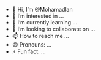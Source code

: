 - 👋 Hi, I’m @Mohamadlan
- 👀 I’m interested in ...
- 🌱 I’m currently learning ...
- 💞️ I’m looking to collaborate on ...
- 📫 How to reach me ...
- 😄 Pronouns: ...
- ⚡ Fun fact: ...

<!---
Mohamadlan/Mohamadlan is a ✨ special ✨ repository because its `README.md` (this file) appears on your GitHub profile.
You can click the Preview link to take a look at your changes.
--->
